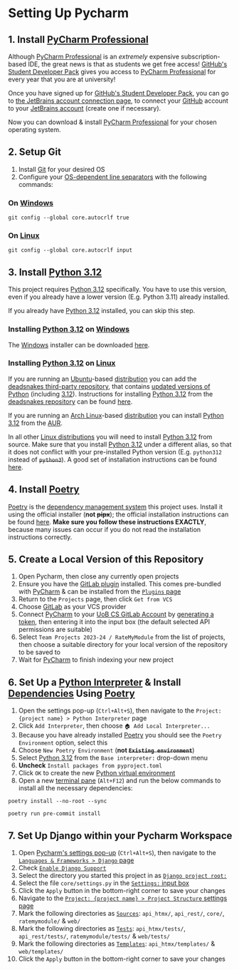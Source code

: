 # Setting Up Pycharm

## 1. Install [PyCharm Professional](https://jetbrains.com/pycharm)

Although [PyCharm Professional](https://jetbrains.com/pycharm)
is an *extremely* expensive subscription-based IDE,
the great news is that as students we get free access!
[GitHub's Student Developer Pack](https://education.github.com/pack) gives you access
to [PyCharm Professional](https://jetbrains.com/pycharm)
for every year that you are at university!

Once you have signed up for [GitHub's Student Developer Pack](https://education.github.com/pack),
you can go to [the JetBrains account connection page](https://jetbrains.com/student/?authMethod=github),
to connect your [GitHub](https://github.com/account) account to your [JetBrains account](https://account.jetbrains.com)
(create one if necessary).

Now you can download & install [PyCharm Professional](https://jetbrains.com/pycharm/download)
for your chosen operating system.

## 2. Setup Git

1. Install [Git](https://git-scm.com) for your desired OS
2. Configure your [OS-dependent line separators](https://wikipedia.org/wiki/Newline#Representation)
with the following commands:

### On [Windows](https://wikipedia.org/wiki/Microsoft_Windows)

```shell
git config --global core.autocrlf true
```

### On [Linux](https://wikipedia.org/wiki/Linux)

```shell
git config --global core.autocrlf input
```

## 3. Install [Python 3.12](https://python.org/downloads/release/python-3121)

This project requires [Python 3.12](https://python.org/downloads/release/python-3121)
specifically.
You have to use this version, even if you already have a lower version (E.g. Python 3.11)
already installed.

If you already have [Python 3.12](https://python.org/downloads/release/python-3121) installed,
you can skip this step.

### Installing [Python 3.12](https://python.org/downloads/release/python-3121) on [Windows](https://wikipedia.org/wiki/Microsoft_Windows)

The [Windows](https://wikipedia.org/wiki/Microsoft_Windows) installer can be downloaded [here](https://python.org/ftp/python/3.12.1/python-3.12.1-amd64.exe).

### Installing [Python 3.12](https://python.org/downloads/release/python-3121) on [Linux](https://wikipedia.org/wiki/Linux)

If you are running an [Ubuntu](https://ubuntu.com)-based [distribution](https://wikipedia.org/wiki/Linux_distribution)
you can add the [deadsnakes third-party repository](https://launchpad.net/~deadsnakes/+archive/ubuntu/ppa),
that contains [updated versions of Python](https://launchpad.net/~deadsnakes/+archive/ubuntu/ppa/+packages)
(including [3.12](https://launchpad.net/~deadsnakes/+archive/ubuntu/ppa/+packages#pub15420947-expander)).
Instructions for installing [Python 3.12](https://launchpad.net/~deadsnakes/+archive/ubuntu/ppa/+packages#pub15420947-expander)
from the [deadsnakes repository](https://launchpad.net/~deadsnakes/+archive/ubuntu/ppa)
can be found [here](https://makeuseof.com/install-python-ubuntu#use-deadsnakes-ppa-to-install-python-3-12-on-ubuntu).

If you are running an [Arch Linux](https://archlinux.org)-based [distribution](https://wikipedia.org/wiki/Linux_distribution)
you can install [Python 3.12](https://aur.archlinux.org/packages/python312) from the [AUR](https://wiki.archlinux.org/title/AUR).

In all other [Linux distributions](https://wikipedia.org/wiki/Linux_distribution)
you will need to install [Python 3.12](https://python.org/downloads/release/python-3121)
from source.
Make sure that you install [Python 3.12](https://python.org/downloads/release/python-3121)
under a different alias, so that it does not conflict with your pre-installed Python version
(E.g. `python312` instead of ~~`python3`~~).
A good set of installation instructions can be found [here](https://aruljohn.com/blog/install-python#download-python-3121-source).

## 4. Install [Poetry](https://python-poetry.org)

[Poetry](https://python-poetry.org) is the [dependency management system](https://python-poetry.org/docs/managing-dependencies)
this project uses.
Install it using the official installer (**not ~~pipx~~**);
the official installation instructions can be found [here](https://python-poetry.org/docs#installing-with-the-official-installer).
**Make sure you follow these instructions EXACTLY**,
because many issues can occur if you do not read the installation instructions correctly.

## 5. Create a Local Version of this Repository

1. Open Pycharm, then close any currently open projects
2. Ensure you have the [GitLab plugin](https://plugins.jetbrains.com/plugin/22857-gitlab)
installed.
This comes pre-bundled with [PyCharm](https://jetbrains.com/pycharm)
& can be installed from the [`Plugins` page](https://plugins.jetbrains.com/pycharm)
3. Return to the `Projects` page, then click `Get from VCS`
4. Choose [GitLab](https://plugins.jetbrains.com/plugin/22857-gitlab) as your VCS provider
5. Connect [PyCharm](https://jetbrains.com/pycharm) to your [UoB CS GitLab Account](https://git.cs.bham.ac.uk/-/profile)
by [generating a token](https://git.cs.bham.ac.uk/-/user_settings/personal_access_tokens),
then entering it into the input box (the default selected API permissions are suitable)
6. Select `Team Projects 2023-24 / RateMyModule` from the list of projects,
then choose a suitable directory for your local version of the repository to be saved to
7. Wait for [PyCharm](https://jetbrains.com/pycharm) to finish indexing your new project

<!-- pyml disable-next-line line-length-->
## 6. Set Up a [Python Interpreter](https://jetbrains.com/help/pycharm/configuring-python-interpreter.html) & Install [Dependencies](https://python-poetry.org/docs/managing-dependencies) Using [Poetry](https://python-poetry.org)

1. Open the settings pop-up (`Ctrl+Alt+S`),
then navigate to the `Project: {project name} > Python Interpreter` page
2. Click `Add Interpreter`, then choose `🏠 Add Local Interpreter...`
3. Because you have already installed [Poetry]([Poetry](https://python-poetry.org))
you should see the `Poetry Environment` option, select this
4. Choose `New Poetry Environment` (**not ~~`Existing environment`~~**)
5. Select [Python 3.12](https://python.org/downloads/release/python-3121)
from the `Base interpreter:` drop-down menu
6. **Uncheck** `Install packages from pyproject.toml`
7. Click `OK` to create the new [Python virtual environment](https://realpython.com/python-virtual-environments-a-primer#what-is-a-python-virtual-environment)
8. Open a new [terminal pane](https://jetbrains.com/help/pycharm/terminal-emulator.html)
(`Alt+F12`) and run the below commands to install all the necessary dependencies:

```shell
poetry install --no-root --sync
```

```shell
poetry run pre-commit install
```

## 7. Set Up Django within your Pycharm Workspace

1. Open [Pycharm's settings pop-up](https://jetbrains.com/help/pycharm/settings-preferences-dialog.html)
(`Ctrl+Alt+S`),
then navigate to the [`Languages & Frameworks > Django` page](https://jetbrains.com/help/pycharm/django-support.html)
2. Check [`Enable Django Support`](https://jetbrains.com/help/pycharm/django-support.html#b67b4fb4)
3. Select the directory you started this project in as [`Django project root:`](https://jetbrains.com/help/pycharm/django-support.html#b67b4fb4)
4. Select the file `core/settings.py` in the [`Settings:` input box](https://jetbrains.com/help/pycharm/django-support.html#b67b4fb4)
5. Click the `Apply` button in the bottom-right corner to save your changes
6. Navigate to the [`Project: {project name} > Project Structure` settings page](https://jetbrains.com/help/pycharm/project-structure-dialog.html)
7. Mark the following directories as [`Sources`](https://jetbrains.com/help/pycharm/project-structure-dialog.html#dc5370fc):
`api_htmx/`, `api_rest/`, `core/`, `ratemymodule/` & `web/`
8. Mark the following directories as [`Tests`](https://jetbrains.com/help/pycharm/project-structure-dialog.html#dc5370fc):
`api_htmx/tests/`, `api_rest/tests/`, `ratemymodule/tests/` & `web/tests/`
9. Mark the following directories as [`Templates`](https://jetbrains.com/help/pycharm/project-structure-dialog.html#dc5370fc):
`api_htmx/templates/` & `web/templates/`
10. Click the `Apply` button in the bottom-right corner to save your changes
